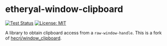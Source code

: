 # etheryal-window-clipboard
[![Test Status](https://github.com/etheryal/window-clipboard/workflows/Test/badge.svg)](https://github.com/etheryal/window-clipboard/actions)
[![License: MIT](https://img.shields.io/badge/License-MIT-yellow.svg)](https://opensource.org/licenses/MIT)

A library to obtain clipboard access from a `raw-window-handle`. This is a fork of [hecrj/window_clipboard](https://github.com/hecrj/window_clipboard).
